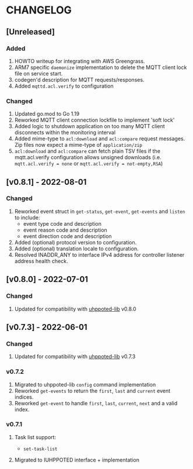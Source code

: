 # CHANGELOG

## [Unreleased]

### Added
1. HOWTO writeup for integrating with AWS Greengrass.
2. ARM7 specific `daemonize` implementation to delete the MQTT client lock file on service start.
3. codegen'd description for MQTT requests/responses.
4. Added `mqttd.acl.verify` to configuration

### Changed
1. Updated go.mod to Go 1.19
2. Reworked MQTT client connection lockfile to implement 'soft lock'
3. Added logic to shutdown application on too many MQTT client disconnects within the monitoring interval
4. Added mime-type to `acl:download` and `acl:compare` request messages. Zip files now expect a mime-type of
   `application/zip`
5. `acl:download` and `acl:compare` can fetch plain TSV files if the mqtt.acl.verify configuration allows
   unsigned downloads (i.e. `mqtt.acl.verify = none` or `mqtt.acl.verify = not-empty,RSA`)

## [v0.8.1] - 2022-08-01

### Changed

1. Reworked event struct in `get-status`, `get-event`, `get-events` and `listen` to include:
   - event type code and description
   - event reason code and description
   - event direction code and description
2. Added (optional) protocol version to configuration.
3. Added (optional) translation locale to configuration.
4. Resolved INADDR_ANY to interface IPv4 address for controller listener address health check.


## [v0.8.0] - 2022-07-01

### Changed
1. Updated for compatibility with [uhppoted-lib](https://github.com/uhppoted/uhppoted-lib) v0.8.0

## [v0.7.3] - 2022-06-01

### Changed
1. Updated for compatibility with [uhppoted-lib](https://github.com/uhppoted/uhppoted-lib) v0.7.3

### v0.7.2

1. Migrated to uhppoted-lib `config` command implementation
2. Reworked `get-events` to return the `first`, `last` and `current` event indices.
3. Reworked `get-event`  to handle `first`, `last`, `current`, `next` and a valid index.

### v0.7.1

1. Task list support:
   -  `set-task-list`

2. Migrated to IUHPPOTED interface + implementation
